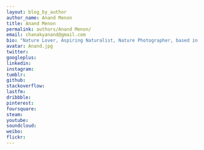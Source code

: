 ```yaml
---
layout: blog_by_author
author_name: Anand Menon
title: Anand Menon
permalink: authors/Anand Menon/
email: chanakyanand@gmail.com
bio: "Nature Lover, Aspiring Naturalist, Nature Photographer, based in Bangalore, India"
avatar: Anand.jpg
twitter:
googleplus: 
linkedin: 
instagram:
tumblr:
github:
stackoverflow:
lastfm:
dribbble:
pinterest:
foursquare:
steam:
youtube:
soundcloud:
weibo:
flickr:
---
```

